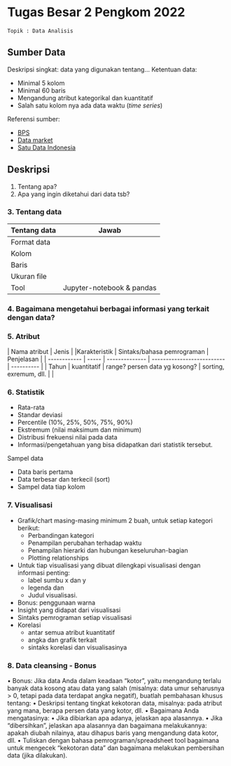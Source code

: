 # Tugas Besar 2 Pengkom 2022
`Topik : Data Analisis`

## Sumber Data
Deskripsi singkat: data yang digunakan tentang...
Ketentuan data: 
- Minimal 5 kolom
- Minimal 60 baris
- Mengandung atribut kategorikal dan kuantitatif
- Salah satu kolom nya ada data waktu (*time series*)

Referensi sumber: 
- [BPS](https://www.bps.go.id/)
- [Data market](https://www.qlik.com/us/products/qlik-sense/data-sources)
- [Satu Data Indonesia](https://data.go.id/home)

## Deskripsi
1. Tentang apa?
2. Apa yang ingin diketahui dari data tsb?
### 3. Tentang data

Tentang data | Jawab
| ------ | -----|
Format data |
Kolom | 
Baris | 
Ukuran file |
Tool | Jupyter-notebook & pandas

### 4. Bagaimana mengetahui berbagai informasi yang terkait dengan data?

### 5. Atribut


| Nama atribut | Jenis | |Karakteristik | Sintaks/bahasa pemrograman | Penjelasan |
| ------------ | ----- | -------------- | -------------------------- | ---------- |
| Tahun | kuantitatif | range? persen data yg kosong? | sorting, exremum, dll. |  |

### 6. Statistik
- Rata-rata
- Standar deviasi
- Percentile (10%, 25%, 50%, 75%, 90%)
- Ekstremum (nilai maksimum dan minimum)
- Distribusi frekuensi nilai pada data
- Informasi/pengetahuan yang bisa didapatkan dari statistik tersebut.

 Sampel data
- Data baris pertama
- Data terbesar dan terkecil (sort)
- Sampel data tiap kolom


### 7. Visualisasi
- Grafik/chart masing-masing minimum 2
buah, untuk setiap kategori berikut:
  - Perbandingan kategori
  - Penampilan perubahan terhadap waktu
  - Penampilan hierarki dan hubungan keseluruhan-bagian
  - Plotting relationships
- Untuk tiap visualisasi yang dibuat dilengkapi visualisasi dengan informasi penting:
  - label sumbu x dan y
  - legenda dan
  - Judul visualisasi. 
- Bonus: penggunaan warna
- Insight yang didapat dari visualisasi
- Sintaks pemrograman setiap visualisasi
- Korelasi
  - antar semua atribut kuantitatif
  - angka dan grafik terkait
  - sintaks korelasi dan visualisasinya 

### 8. Data cleansing - Bonus
• Bonus: Jika data Anda dalam keadaan “kotor”, yaitu mengandung
terlalu banyak data kosong atau data yang salah (misalnya: data
umur seharusnya > 0, tetapi pada data terdapat angka negatif),
buatlah pembahasan khusus tentang:
• Deskripsi tentang tingkat kekotoran data, misalnya: pada atribut yang mana,
berapa persen data yang kotor, dll.
• Bagaimana Anda mengatasinya:
• Jika dibiarkan apa adanya, jelaskan apa alasannya.
• Jika “dibersihkan”, jelaskan apa alasannya dan bagaimana melakukannya: apakah
diubah nilainya, atau dihapus baris yang mengandung data kotor, dll.
• Tuliskan dengan bahasa pemrograman/spreadsheet tool bagaimana
untuk mengecek “kekotoran data” dan bagaimana melakukan
pembersihan data (jika dilakukan).

